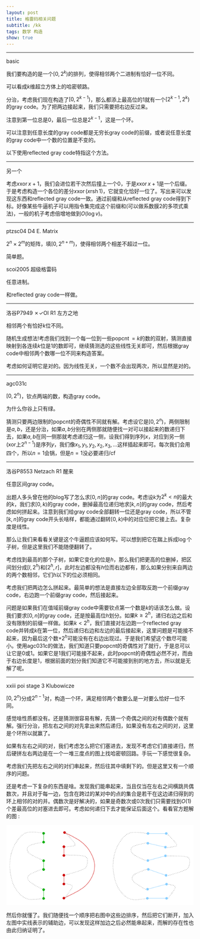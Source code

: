 ```yaml
---
layout: post
title: 格雷码相关问题
subtitle: /kk
tags: 数学 构造
show: true
---
```


-----

basic

我们要构造的是一个$[0,2^k)$的排列，使得相邻两个二进制有恰好一位不同。

可以看成$k$维超立方体上的哈密顿路。

分治，考虑我们现在构造了$[0,2^{k-1})$，那么都添上最高位的$1$就有一个$[2^{k-1},2^k)$的gray code。为了把两边接起来，我们只需要把右边反过来。

注意到第一位总是$0$，最后一位总是$2^{k-1}$，这是一个环。

可以注意到任意长度的gray code都是无穷长gray code的前缀，或者说任意长度的gray code中一个数的位置是不变的。

以下使用reflected gray code特指这个方法。

-----

另一个

考虑$x\operatorname{xor}x+1$，我们会进位若干次然后撞上一个$0$，于是$x\operatorname{xor}x+1$是一个后缀。于是考虑构造一个各位的差分$x\operatorname{xor}(x\operatorname{rsh}1)$，它就变化恰好一位了。写出来可以发现这东西和reflected gray code一致。通过前缀和从reflected gray code得到下标。好像某些牛逼机子可以用指令集完成这个前缀和(可以做系数膜$2$的多项式乘法)，一般的机子考虑倍增地做到$O(\log v)$。

-----

ptzsc04 D4 E. Matrix

$2^n\times 2^m$的矩阵，填$[0,2^{n+m})$，使得相邻两个相差不超过一位。

简单题。

scoi2005 超级格雷码

任意进制。

和reflected gray code一样做。

-----

洛谷P7949 ✗✓OI R1 左方之地

相邻两个有恰好$k$位不同。

随机生成想法!考虑我们找到一个每一位到一些$\operatorname{popcnt}=k$的数的双射，猜测直接映射到各连续$k$位是$1$的数即可，继续猜测选的这些线性无关即可，然后根据gray code中相邻两个数哪一位不同来构造答案。

考虑如何证明它是对的。因为线性无关，一个数不会出现两次，所以显然是对的。

-----

agc031c

$[0,2^n)$，钦点两端的数，构造gray code。

为什么你谷上只有绿。

猜测只要两边限制的$\mathrm{popcnt}$的奇偶性不同就有解。考虑设它是$[0,2^n)$，两侧限制是$a,b$，还是分治，如果$a,b$分别在两侧那就随便找一对可以接起来的数递归下去，如果$a,b$在同一侧那就考虑递归这一侧，设我们得到序列$x$，对应到另一侧($\mathrm{xor}$上$2^{n-1}$)是序列$y$，我们像$x_1,y_1,y_2,x_2,x_3,...$这样插起来即可。每次我们会用四个，所以$n=1$会锅，但是$n=1$没必要递归/cf

-----

洛谷P8553 Netzach R1 醒来

任意区间gray code。

出题人多头曾在他的blog写了怎么求$[0,n]$的gray code。考虑设$k$为$2^k<n$的最大的$k$，我们求$[0,k)$的gray code，删掉最高位递归地求$[k,n]$的gray code，然后考虑如何拼起来。注意到我们给gray code全部翻转一位还是gray code，所以不管$[k,n]$的gray code开头长啥样，都能通过翻转$[0,k)$中的对应位把它接上去。复杂度是线性。

那么让我们来看看关键是这个牛逼题应该如何写。可以想到把它在踹上拆成$\log$个子树，但是这里我们不能随便翻转了。

考虑找到最高的那个子树，如果它变化的位是$h$，那么我们把更高的位删掉，把区间划分成$[l,2^h)$和$[2^h,r]$，此时左边都没有$h$位而右边都有，那么如果分别来自两边的两个数相邻，它们$h$以下的位必须相同。

考虑我们把两边怎么拼起来。最简单的想法是直接左边全部取反跑一个前缀gray code，右边跑一个前缀gray code，然后接起来。

问题是如果我们在值域前缀gray code中需要钦点第一个数是$k$的话该怎么做。设我们要求$[0,n]$的gray code，还是按最高位$h$划分。如果$k\geq 2^h$，递归右边之后和没有限制的前缀一样做。如果$k<2^h$，我们直接对左边跑一个reflected gray code并转成$k$在第一位，然后递归右边和左边的最后接起来，这里问题是可能接不起来，因为最后这个数$+2^h$可能没有在右边出现过。于是我们希望这个数尽可能小。使用agc031c的做法，我们知道只要$\mathrm{popcnt}$的奇偶性对了就行，于是总可以让它是$0$或$1$。如果它是$1$我们可能接不起来，此时$\mathrm{popcnt}$的奇偶性必然不对，而由于右边长度是$1$，根据前面的划分我们知道它不可能接到别的地方去，所以就是无解了呢。

-----

xxiii poi stage 3 Klubowicze

$[0,2^n)$分成$2^{n-1}$对，构造一个环，满足相邻两个数要么是一对要么恰好一位不同。

感觉啥性质都没有。还是猜测很容易有解，先猜一个奇偶之间的对有偶数个就有解。强行分治，把左右之间的对先拿出来然后递归，如果没有左右之间的对，这里是个环所以就赢了。

如果有左右之间的对，我们考虑怎么把它们塞进去，发现不考虑它们直接递归，然后硬拼左右两边是在一个一堆三度点的图上找哈密顿回路。手玩一下感觉很复杂。

考虑我们先把左右之间的对们串起来，然后往其中填剩下的。但是这里又有一个顺序的问题。

还是考虑一下复杂的东西是啥。发现我们能串起来，当且仅当在左右之间横跳共偶数次，并且对于每一边，包含在跨过的某对中的点的集合是若干在这边递归得到的环上相邻的对的并。偶数次是好解决的，如果是奇数次或$0$次我们只需要找到$O(1)$个差最高位的对塞进去即可。考虑如何递归下去才能保证后面这个。看看官方题解的图 : 

![img](/img/2023-02-20-gray-code/klu.png)

然后你就懂了。我们随便找一个顺序把右图中这些边排序，然后把它们断开，加入左图中实线表示的辅助边，可以发现这样加边之后必然能串起来，而解的存在性也由此归纳证明了。